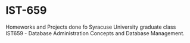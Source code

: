 # IST-659
Homeworks and Projects done fo Syracuse University graduate class IST659 - Database Administration Concepts and Database Management.
